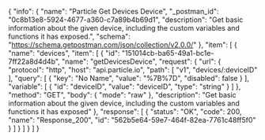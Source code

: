 {
  "info": {
    "name": "Particle Get Devices Device",
    "_postman_id": "0c8b13e8-5924-4677-a360-c7a89b4b69d1",
    "description": "Get basic information about the given device, including the custom variables and functions it has exposed.",
    "schema": "https://schema.getpostman.com/json/collection/v2.0.0/"
  },
  "item": [
    {
      "name": "devices",
      "item": [
        {
          "id": "151014cb-ba65-49a1-bc1e-7ff22a8d4d4b",
          "name": "getDevicesDevice",
          "request": {
            "url": {
              "protocol": "http",
              "host": "api.particle.io",
              "path": [
                "v1",
                "devices/:deviceID"
              ],
              "query": [
                {
                  "key": "No Name",
                  "value": "%7B%7D",
                  "disabled": false
                }
              ],
              "variable": [
                {
                  "id": "deviceID",
                  "value": "deviceID",
                  "type": "string"
                }
              ]
            },
            "method": "GET",
            "body": {
              "mode": "raw"
            },
            "description": "Get basic information about the given device, including the custom variables and functions it has exposed"
          },
          "response": [
            {
              "status": "OK",
              "code": 200,
              "name": "Response_200",
              "id": "562b5e64-59e7-464f-82ea-7761c48ff5f0"
            }
          ]
        }
      ]
    }
  ]
}